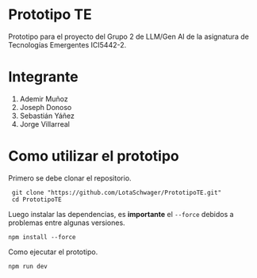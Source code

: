 # Prototipo TE
 Prototipo para el proyecto del Grupo 2 de LLM/Gen AI de la asignatura de Tecnologías Emergentes ICI5442-2.

 # Integrante

 1. Ademir Muñoz
 2. Joseph Donoso
 3. Sebastián Yáñez
 4. Jorge Villarreal

 # Como utilizar el prototipo

 Primero se debe clonar el repositorio.

```shell
 git clone "https://github.com/LotaSchwager/PrototipoTE.git"
 cd PrototipoTE
```

Luego instalar las dependencias, es **importante** el ```--force``` debidos a problemas entre algunas versiones.

```shell
npm install --force
```

Como ejecutar el prototipo.

```shell
npm run dev
```

